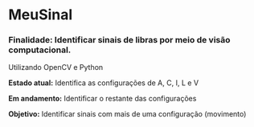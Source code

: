 # MeuSinal
### Finalidade: Identificar sinais de libras por meio de visão computacional.

Utilizando OpenCV e Python

**Estado atual:** Identifica as configurações de A, C, I, L e V

**Em andamento:** Identificar o restante das configurações

**Objetivo:** Identificar sinais com mais de uma configuração (movimento)
